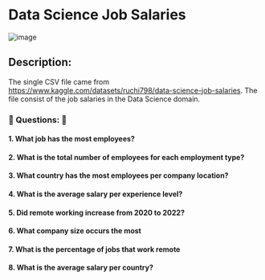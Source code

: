 # Data Science Job Salaries
![image](https://user-images.githubusercontent.com/112139192/190534513-2cab1837-ddf8-45de-8e60-3047a7e95005.png)

## Description: 
The single CSV file came from https://www.kaggle.com/datasets/ruchi798/data-science-job-salaries.
The file consist of the job salaries in the Data Science domain.

### :pushpin: Questions: :pushpin:

#### 1. What job has the most employees?
#### 2. What is the total number of employees for each employment type?
#### 3. What country has the most employees per company location?
#### 4. What is the average salary per experience level?
#### 5. Did remote working increase from 2020 to 2022?
#### 6. What company size occurs the most
#### 7. What is the percentage of jobs that work remote
#### 8. What is the average salary per country?


